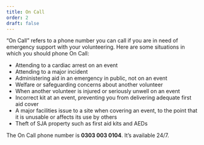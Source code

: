 ```yaml
---
title: On Call
order: 2
draft: false
---
```

“On Call” refers to a phone number you can call if you are in need of emergency support with your volunteering. Here are some situations in which you should phone On Call:

* Attending to a cardiac arrest on an event 
* Attending to a major incident
* Administering aid in an emergency in public, not on an event 
* Welfare or safeguarding concerns about another volunteer 
* When another volunteer is injured or seriously unwell on an event 
* Incorrect kit at an event, preventing you from delivering adequate first aid cover 
* A major facilities issue to a site when covering an event, to the point that it is unusable or affects its use by others
* Theft of SJA property such as first aid kits and AEDs

The On Call phone number is **0303 003 0104**. It’s available 24/7.